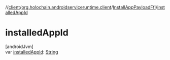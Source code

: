//[client](../../../index.md)/[org.holochain.androidserviceruntime.client](../index.md)/[InstallAppPayloadFfi](index.md)/[installedAppId](installed-app-id.md)

# installedAppId

[androidJvm]\
var [installedAppId](installed-app-id.md): [String](https://kotlinlang.org/api/core/kotlin-stdlib/kotlin/-string/index.html)